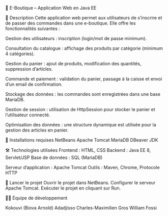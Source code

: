 📌 E-Boutique – Application Web en Java EE

📖 Description Cette application web permet aux utilisateurs de s’inscrire et de passer des commandes dans une e-boutique. Elle offre les fonctionnalités suivantes :

Gestion des utilisateurs : inscription (login/mot de passe minimum). 

Consultation du catalogue : affichage des produits par catégorie (minimum 4 catégories). 

Gestion du panier : ajout de produits, modification des quantités, suppression d’articles. 

Commande et paiement : validation du panier, passage à la caisse et envoi d’un email de confirmation. 

Stockage des données : les commandes sont enregistrées dans une base MariaDB. 

Gestion de session : utilisation de HttpSession pour stocker le panier et l’utilisateur connecté. 

Optimisation des données : une structure dynamique est utilisée pour la gestion des articles en panier.


🔧 Installations requises NetBeans Apache Tomcat MariaDB DBeaver JDK

🛠 Technologies utilisées Frontend : HTML, CSS Backend : Java EE 8, Servlet/JSP Base de données : SQL (MariaDB)

Serveur d’application : Apache Tomcat Outils : Maven, Chrome, Protocole HTTP 

🚀 Lancer le projet Ouvrir le projet dans NetBeans. 
Configurer le serveur Apache Tomcat. 
Exécuter le projet en cliquant sur Run.

👨‍💻 Équipe de développement

Kokouvi (Biova Arnold) Adadjisso 
Charles-Maximilien Gros 
William Fossi
